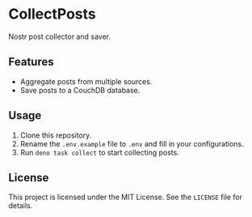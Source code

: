 # CollectPosts

Nostr post collector and saver.

## Features
- Aggregate posts from multiple sources.
- Save posts to a CouchDB database.

## Usage
1. Clone this repository.
2. Rename the `.env.example` file to `.env` and fill in your configurations.
3. Run `deno task collect` to start collecting posts.

## License
This project is licensed under the MIT License. See the `LICENSE` file for details.
